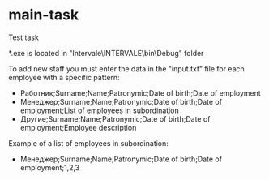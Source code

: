 # main-task

Test task

*.exe is located in "Intervale\INTERVALE\bin\Debug" folder

To add new staff you must enter the data in the "input.txt" file  for each employee with a specific pattern:
- Работник;Surname;Name;Patronymic;Date of birth;Date of employment
- Менеджер;Surname;Name;Patronymic;Date of birth;Date of employment;List of employees in subordination
- Другие;Surname;Name;Patronymic;Date of birth;Date of employment;Employee description

Example of a list of employees in subordination:
- Менеджер;Surname;Name;Patronymic;Date of birth;Date of employment;1,2,3
